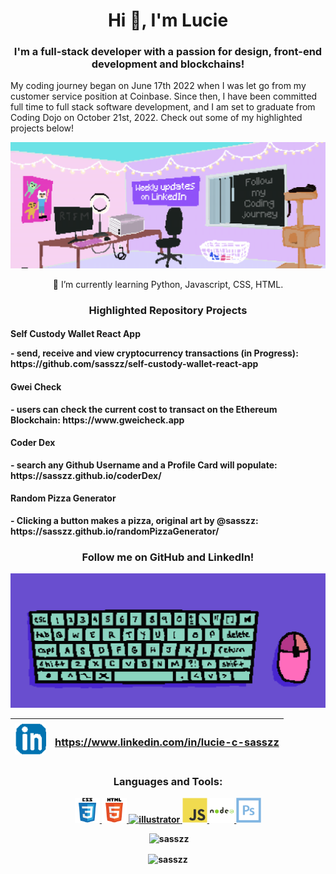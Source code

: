 <h1 align="center">Hi 👋, I'm Lucie</h1>
<h3 align="center">I'm a full-stack developer with a passion for design, front-end development and blockchains!</h3>
<p>My coding journey began on June 17th 2022 when I was let go from my customer service position at Coinbase. Since then, I have been committed full time to full stack software development, and I am set to graduate from Coding Dojo on October 21st, 2022. Check out some of my highlighted projects below! </p>

<img src="pixel-art-room-gif.gif" alt="Pixel Art Room">
<p align="center">🌱 I’m currently learning Python, Javascript, CSS, HTML.</p>
<h3 align="center">Highlighted Repository Projects</h3>
<h4>Self Custody Wallet React App<h/4> <p> - send, receive and view cryptocurrency transactions (in Progress): https://github.com/sasszz/self-custody-wallet-react-app</p>
<h4>Gwei Check</h4> <p> - users can check the current cost to transact on the Ethereum Blockchain: https://www.gweicheck.app</p>
<h4>Coder Dex</h4> <p> - search any Github Username and a Profile Card will populate: https://sasszz.github.io/coderDex/</p>
<h4>Random Pizza Generator</h4> <p> - Clicking a button makes a pizza, original art by @sasszz: https://sasszz.github.io/randomPizzaGenerator/</p>

<h3 align="center">Follow me on GitHub and LinkedIn!</h3>

<img src="pixel-art-keyboard.gif" alt="Pixel Art Keyboard Gif">

| <img src="pixel-art-linked-in.png" alt="Linked In Icon" width=50 height=50> | <h3>https://www.linkedin.com/in/lucie-c-sasszz</h3>|
|-----------------------------------------------------------------------------|--------------------------------------------|

<h3 align="center">Languages and Tools:</h3>
<p align="center"> 
  <a href="https://www.w3schools.com/css/" target="_blank" rel="noreferrer"> <img src="https://raw.githubusercontent.com/devicons/devicon/master/icons/css3/css3-original-wordmark.svg" alt="css3" width="40" height="40"/> </a> <a href="https://www.w3.org/html/" target="_blank" rel="noreferrer"> <img src="https://raw.githubusercontent.com/devicons/devicon/master/icons/html5/html5-original-wordmark.svg" alt="html5" width="40" height="40"/> </a> <a href="https://www.adobe.com/in/products/illustrator.html" target="_blank" rel="noreferrer"> <img src="https://www.vectorlogo.zone/logos/adobe_illustrator/adobe_illustrator-icon.svg" alt="illustrator" width="40" height="40"/> </a> <a href="https://developer.mozilla.org/en-US/docs/Web/JavaScript" target="_blank" rel="noreferrer"> <img src="https://raw.githubusercontent.com/devicons/devicon/master/icons/javascript/javascript-original.svg" alt="javascript" width="40" height="40"/> </a> <a href="https://nodejs.org" target="_blank" rel="noreferrer"> <img src="https://raw.githubusercontent.com/devicons/devicon/master/icons/nodejs/nodejs-original-wordmark.svg" alt="nodejs" width="40" height="40"/> </a> <a href="https://www.photoshop.com/en" target="_blank" rel="noreferrer"> <img src="https://raw.githubusercontent.com/devicons/devicon/master/icons/photoshop/photoshop-line.svg" alt="photoshop" width="40" height="40"/> </a> 
</p>

<p align="center">&nbsp;<img src="https://github-readme-stats.vercel.app/api?username=sasszz&show_icons=true&locale=en" alt="sasszz" /></p>

<p align="center"><img align="center" src="https://github-readme-streak-stats.herokuapp.com/?user=sasszz&" alt="sasszz" /></p>
